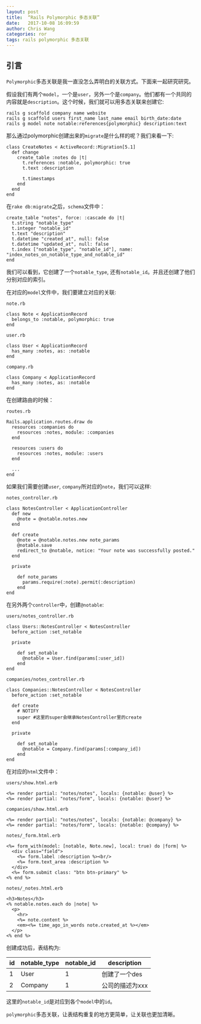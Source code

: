 ```yaml
---
layout: post
title:  “Rails Polymorphic 多态关联”
date:   2017-10-08 16:09:59
author: Chris Wang
categories: ror
tags: rails polymorphic 多态关联
---
```


## 引言
`Polymorphic`多态关联是我一直没怎么弄明白的关联方式。下面来一起研究研究。

假设我们有两个`model`，一个是`user`，另外一个是`company`。他们都有一个共同的内容就是`description`。这个时候，我们就可以用多态关联来创建它:
```
rails g scaffold company name website
rails g scaffold users first_name last_name email birth_date:date
rails g model note notable:references{polymorphic} description:text
```
那么通过polymorphic创建出来的`migrate`是什么样的呢？我们来看一下:
```
class CreateNotes < ActiveRecord::Migration[5.1]
  def change
    create_table :notes do |t|
      t.references :notable, polymorphic: true
      t.text :description

      t.timestamps
    end
  end
end
```
在`rake db:migrate`之后，`schema`文件中：
```
create_table "notes", force: :cascade do |t|
  t.string "notable_type"
  t.integer "notable_id"
  t.text "description"
  t.datetime "created_at", null: false
  t.datetime "updated_at", null: false
  t.index ["notable_type", "notable_id"], name: "index_notes_on_notable_type_and_notable_id"
end
```
我们可以看到，它创建了一个`notable_type`, 还有`notable_id`。并且还创建了他们分别对应的索引。

在对应的`model`文件中，我们要建立对应的关联:
```
note.rb

class Note < ApplicationRecord
  belongs_to :notable, polymorphic: true
end
```
```
user.rb

class User < ApplicationRecord
  has_many :notes, as: :notable
end
```

```
company.rb

class Company < ApplicationRecord
  has_many :notes, as: :notable
end
```

在创建路由的时候：
```
routes.rb

Rails.application.routes.draw do
  resources :companies do
    resources :notes, module: :companies
  end

  resources :users do
    resources :notes, module: :users
  end

  ...
end

```

如果我们需要创建`user`, `company`所对应的`note`，我们可以这样:
```
notes_controller.rb

class NotesController < ApplicationController
  def new
    @note = @notable.notes.new
  end

  def create
    @note = @notable.notes.new note_params
    @notable.save
    redirect_to @notable, notice: "Your note was successfully posted."
  end

  private

    def note_params
      params.require(:note).permit(:description)
    end
end
```

在另外两个`controller`中，创建`@notable`:
```
users/notes_controller.rb

class Users::NotesController < NotesController
  before_action :set_notable

  private

    def set_notable
      @notable = User.find(params[:user_id])
    end
end

companies/notes_controller.rb

class Companies::NotesController < NotesController
  before_action :set_notable
  
  def create
    # NOTIFY
    super #这里的super会继承NotesController里的create
  end

  private

    def set_notable
      @notable = Company.find(params[:company_id])
    end
end
```
在对应的`html`文件中：
```
users/show.html.erb

<%= render partial: "notes/notes", locals: {notable: @user} %>
<%= render partial: "notes/form", locals: {notable: @user} %>

companies/show.html.erb

<%= render partial: "notes/notes", locals: {notable: @company} %>
<%= render partial: "notes/form", locals: {notable: @company} %>
```
```
notes/_form.html.erb

<%= form_with(model: [notable, Note.new], local: true) do |form| %>
  <div class="field">
    <%= form.label :description %><br/>
    <%= form.text_area :description %>
  </div>
  <%= form.submit class: "btn btn-primary" %>
<% end %>

notes/_notes.html.erb

<h3>Notes</h3>
<% notable.notes.each do |note| %>
  <p>
    <hr>
    <%= note.content %>
    <em><%= time_ago_in_words note.created_at %></em>
  </p>
<% end %>
```

创建成功后，表结构为:

id | notable_type | notable_id | description
---|--- | --- | ---
1 | User | 1 | 创建了一个des
2 | Company | 1 | 公司的描述为xxx

这里的`notable_id`是对应到各个`model`中的`id`。

`polymorphic`多态关联，让表结构重复的地方更简单，让关联也更加清晰。
